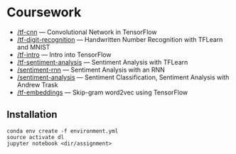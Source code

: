 # Coursework

* [/tf-cnn](./tf-cnn) — Convolutional Network in TensorFlow
* [/tf-digit-recognition](coursework/tf-digit-recognition) — Handwritten Number Recognition with TFLearn and MNIST
* [/tf-intro](coursework/tf-intro) — Intro into TensorFlow
* [/tf-sentiment-analysis](coursework/sentiment-analysis) — Sentiment Analysis with TFLearn
* [/sentiment-rnn](coursework/sentiment-rnn) — Sentiment Analysis with an RNN
* [/sentiment-analysis](coursework/sentiment-analysis) — Sentiment Classification, Sentiment Analysis with Andrew Trask
* [/tf-embeddings](coursework/tf-embeddings) — Skip-gram word2vec using TensorFlow

## Installation
```
conda env create -f environment.yml
source activate dl
jupyter notebook <dir/assignment>
```
